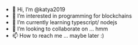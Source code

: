 - 👋 Hi, I’m @katya2019
- 👀 I’m interested in programming for blockchains
- 🌱 I’m currently learning typescript/ nodejs
- 💞️ I’m looking to collaborate on ... hmm
- 📫 How to reach me ... maybe later :)

<!---
katya2019/katya2019 is a ✨ special ✨ repository because its `README.md` (this file) appears on your GitHub profile.
You can click the Preview link to take a look at your changes.
--->
